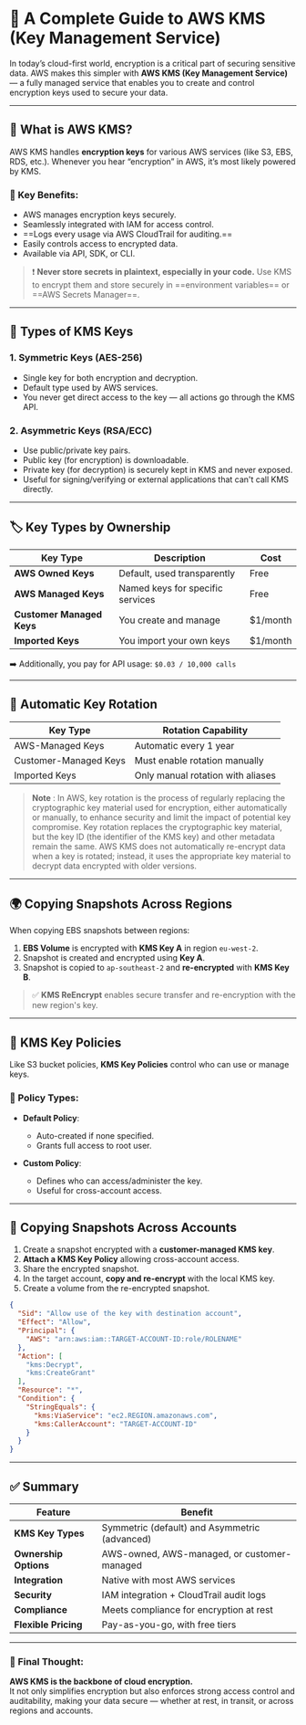 
# 🔐 A Complete Guide to AWS KMS (Key Management Service)

In today’s cloud-first world, encryption is a critical part of securing sensitive data. AWS makes this simpler with **AWS KMS (Key Management Service)** — a fully managed service that enables you to create and control encryption keys used to secure your data.

---

## 🚀 What is AWS KMS?

AWS KMS handles **encryption keys** for various AWS services (like S3, EBS, RDS, etc.). Whenever you hear “encryption” in AWS, it’s most likely powered by KMS.

### 🔑 Key Benefits:
- AWS manages encryption keys securely.
- Seamlessly integrated with IAM for access control.
- ==Logs every usage via AWS CloudTrail for auditing.==
- Easily controls access to encrypted data.
- Available via API, SDK, or CLI.

> ❗ **Never store secrets in plaintext, especially in your code.** Use KMS to encrypt them and store securely in ==environment variables== or ==AWS Secrets Manager==.

---

## 🧩 Types of KMS Keys

### 1. **Symmetric Keys (AES-256)**
- Single key for both encryption and decryption.
- Default type used by AWS services.
- You never get direct access to the key — all actions go through the KMS API.

### 2. **Asymmetric Keys (RSA/ECC)**
- Use public/private key pairs.
- Public key (for encryption) is downloadable.
- Private key (for decryption) is securely kept in KMS and never exposed.
- Useful for signing/verifying or external applications that can't call KMS directly.

---

## 🏷️ Key Types by Ownership

| Key Type                     | Description                         | Cost            |
|-----------------------------|-------------------------------------|-----------------|
| **AWS Owned Keys**          | Default, used transparently         | Free            |
| **AWS Managed Keys**        | Named keys for specific services    | Free            |
| **Customer Managed Keys**   | You create and manage               | $1/month        |
| **Imported Keys**           | You import your own keys            | $1/month        |

➡️ Additionally, you pay for API usage: `$0.03 / 10,000 calls`

---

## 🔁 Automatic Key Rotation

| Key Type                 | Rotation Capability                   |
|--------------------------|----------------------------------------|
| AWS-Managed Keys         | Automatic every 1 year                 |
| Customer-Managed Keys    | Must enable rotation manually          |
| Imported Keys            | Only manual rotation with aliases     |


> **Note** : In AWS, key rotation is the process of regularly replacing the cryptographic key material used for encryption, either automatically or manually, to enhance security and limit the impact of potential key compromise. Key rotation replaces the cryptographic key material, but the key ID (the identifier of the KMS key) and other metadata remain the same. AWS KMS does not automatically re-encrypt data when a key is rotated; instead, it uses the appropriate key material to decrypt data encrypted with older versions.

---

## 🌍 Copying Snapshots Across Regions

When copying EBS snapshots between regions:
1. **EBS Volume** is encrypted with **KMS Key A** in region `eu-west-2`.
2. Snapshot is created and encrypted using **Key A**.
3. Snapshot is copied to `ap-southeast-2` and **re-encrypted** with **KMS Key B**.

> ✅ **KMS ReEncrypt** enables secure transfer and re-encryption with the new region's key.

---

## 👥 KMS Key Policies

Like S3 bucket policies, **KMS Key Policies** control who can use or manage keys.

### 🔐 Policy Types:
- **Default Policy**:  
  - Auto-created if none specified.  
  - Grants full access to root user.

- **Custom Policy**:  
  - Defines who can access/administer the key.  
  - Useful for cross-account access.

---

## 🔄 Copying Snapshots Across Accounts

1. Create a snapshot encrypted with a **customer-managed KMS key**.
2. **Attach a KMS Key Policy** allowing cross-account access.
3. Share the encrypted snapshot.
4. In the target account, **copy and re-encrypt** with the local KMS key.
5. Create a volume from the re-encrypted snapshot.

```json
{
  "Sid": "Allow use of the key with destination account",
  "Effect": "Allow",
  "Principal": {
    "AWS": "arn:aws:iam::TARGET-ACCOUNT-ID:role/ROLENAME"
  },
  "Action": [
    "kms:Decrypt",
    "kms:CreateGrant"
  ],
  "Resource": "*",
  "Condition": {
    "StringEquals": {
      "kms:ViaService": "ec2.REGION.amazonaws.com",
      "kms:CallerAccount": "TARGET-ACCOUNT-ID"
    }
  }
}
```

---

## ✅ Summary

| Feature                | Benefit                                       |
|------------------------|-----------------------------------------------|
| **KMS Key Types**      | Symmetric (default) and Asymmetric (advanced) |
| **Ownership Options**  | AWS-owned, AWS-managed, or customer-managed   |
| **Integration**        | Native with most AWS services                 |
| **Security**           | IAM integration + CloudTrail audit logs       |
| **Compliance**         | Meets compliance for encryption at rest       |
| **Flexible Pricing**   | Pay-as-you-go, with free tiers                |

---

### 🧠 Final Thought:
**AWS KMS is the backbone of cloud encryption.**  
It not only simplifies encryption but also enforces strong access control and auditability, making your data secure — whether at rest, in transit, or across regions and accounts.
